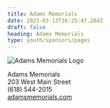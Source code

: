 ```yaml
---
title: Adams Memorials
date: 2022-03-13T16:25:47.284Z
draft: false
heading: Adams Memorials
type: youth/sponsors/pages
---
```

![Adams Memorials Logo](https://res.cloudinary.com/robinson-soccer/image/upload/v1647271408/Youth/Sponsors/adams_memorials_zklfkb.png)

Adams Memorials  
203 West Main Street  
(618) 544-2015  
[adamsmemorials.com](https://www.adamsmemorials.com)